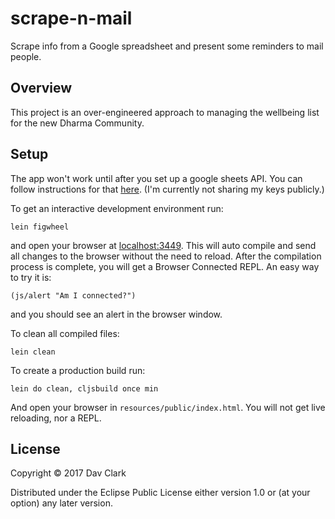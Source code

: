 # scrape-n-mail

Scrape info from a Google spreadsheet and present some reminders to mail people.

## Overview

This project is an over-engineered approach to managing the wellbeing list for
the new Dharma Community.

## Setup

The app won't work until after you set up a google sheets API. You can follow
instructions for that [here](). (I'm currently not sharing my keys publicly.)

To get an interactive development environment run:

    lein figwheel

and open your browser at [localhost:3449](http://localhost:3449/).
This will auto compile and send all changes to the browser without the
need to reload. After the compilation process is complete, you will
get a Browser Connected REPL. An easy way to try it is:

    (js/alert "Am I connected?")

and you should see an alert in the browser window.

To clean all compiled files:

    lein clean

To create a production build run:

    lein do clean, cljsbuild once min

And open your browser in `resources/public/index.html`. You will not
get live reloading, nor a REPL. 

## License

Copyright © 2017 Dav Clark

Distributed under the Eclipse Public License either version 1.0 or (at your option) any later version.
